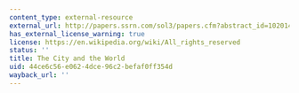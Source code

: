 ```yaml
---
content_type: external-resource
external_url: http://papers.ssrn.com/sol3/papers.cfm?abstract_id=1020141
has_external_license_warning: true
license: https://en.wikipedia.org/wiki/All_rights_reserved
status: ''
title: The City and the World
uid: 44ce6c56-e062-4dce-96c2-befaf0ff354d
wayback_url: ''
---
```

